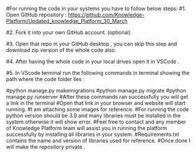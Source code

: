 #For running the code in your systems you have to follow below steps:
#1. Open GitHub repository : https://github.com/Knowledge-Platform/Updated_knowledge_Platform_30_March

#2. Fork it into your own GitHub account. (optional)

#3. Open that repo in your GitHub desktop , you can skip this step and download zip version of the whole code also.

#4. After having the whole code in your local drives open it in VSCode .

#5. In VScode terminal run the following commands in terminal showing the path where the code folder lies : 
   
#python manage.py makemigrations
#python manage.py migrate
#python manage.py runserver
#After these commands ran successfully you will get a link in the terminal
#Open that link in your browser and website will start running.
#I am attaching some images for reference.
#For running the code python version should be 3.9 and many libraries must be installed in the system otherwise it will show error.
#Feel free to contact and any member of Knowledge Platform team will assist you in running the platform successfully by installing all libraries in your system.
#Requirements.txt contains the name and version of libraries used for reference.
#Once done I will make the repository private .
